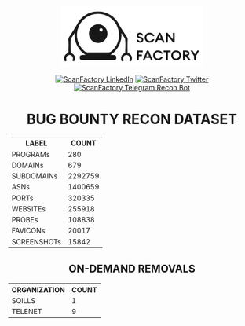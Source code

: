 <div align='center'><p><a href='https://in.scanfactory.io'><img src='scanfactory.png' alt='ScanFactory'></a><div id='badges'><a href='https://www.linkedin.com/company/scanfactory-io'><img src='https://img.shields.io/badge/LinkedIn-black?style=for-the-badge&logo=linkedin&logoColor=white' alt='ScanFactory LinkedIn'/></a> <a href='https://twitter.com/scanfactory_io'><img src='https://img.shields.io/badge/Twitter-black?style=for-the-badge&logo=twitter&logoColor=white' alt='ScanFactory Twitter'/></a><br><a href='https://t.me/scanfactorybot'><img src='https://img.shields.io/badge/Telegram Recon Bot-black?style=for-the-badge&logo=telegram&logoColor=white' alt='ScanFactory Telegram Recon Bot'/></a></div><h1>BUG BOUNTY RECON DATASET</h1><table>
<tr><th>LABEL</th><th>COUNT</th></tr>
<tr><td>PROGRAMs</td><td>280</td></tr>
<tr><td>DOMAINs</td><td>679</td></tr>
<tr><td>SUBDOMAINs</td><td>2292759</td></tr>
<tr><td>ASNs</td><td>1400659</td></tr>
<tr><td>PORTs</td><td>320335</td></tr>
<tr><td>WEBSITEs</td><td>255918</td></tr>
<tr><td>PROBEs</td><td>108838</td></tr>
<tr><td>FAVICONs</td><td>20017</td></tr>
<tr><td>SCREENSHOTs</td><td>15842</td></tr>
</table></p><h2>ON-DEMAND REMOVALS</h2><table><tr><th>ORGANIZATION</th><th>COUNT</th><tr><td>SQILLS</td><td>1</td><tr><td>TELENET</td><td>9</td></table></div>
